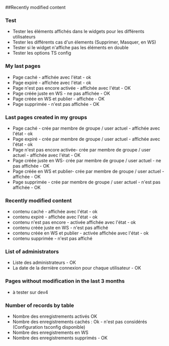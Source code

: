 ##Recently modified content

### Test
* Tester les éléments affichés dans le widgets pour les différents utilisateurs
* Tester les différents cas d'un élements (Supprimer, Masquer, en WS)
* Tester si le widget n'affiche pas les éléments en double
* Tester les options TS config

### My last pages

* Page caché - affichée avec l'état - ok
* Page expiré - affichée avec l'état - ok 
* Page n'est pas encore activée - affichée avec l'état - OK
* Page créée juste en WS - ne pas affichée - OK
* Page créée en WS et publier - affichée - OK
* Page supprimée - n'est pas affichée - OK

### Last pages created in my groups

* Page caché - crée par membre de groupe / user actuel - affichée avec l'état - ok
* Page expiré - crée par membre de groupe / user actuel - affichée avec l'état - ok
* Page n'est pas encore activée- crée par membre de groupe / user actuel - affichée avec l'état - OK
* Page créée juste en WS- crée par membre de groupe / user actuel - ne pas affichée - OK
* Page créée en WS et publier- crée par membre de groupe / user actuel - affichée - OK
* Page supprimée - crée par membre de groupe / user actuel - n'est pas affichée - OK

### Recently modified content

* contenu caché - affichée avec l'état - ok
* contenu expiré - affichée avec l'état - ok
* contenu n'est pas encore - activée affichée avec l'état - ok
* contenu créée juste en WS - n'est pas affiché
* contenu créée en WS et publier - activée affichée avec l'état - ok
* contenu supprimée - n'est pas affiché


### List of administrators
* Liste des administrateurs - OK
* La date de la dernière connexion pour chaque utilisateur - OK


### Pages without modification in the last 3 months 
* à tester sur dev4

### Number of records by table

* Nombre des enregistrements activés OK
* Nombre des enregistrements cachés : Ok - n'est pas considérés (Configuration tsconfig disponible)
* Nombre des enregistrements en WS
* Nombre des enregistrements supprimés - OK